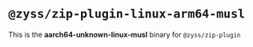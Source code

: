 # `@zyss/zip-plugin-linux-arm64-musl`

This is the **aarch64-unknown-linux-musl** binary for `@zyss/zip-plugin`

